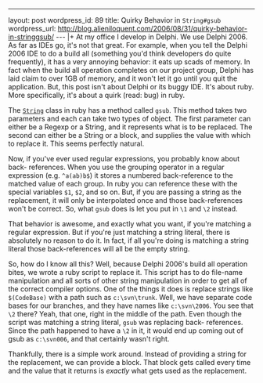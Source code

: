 --- 
layout: post
wordpress_id: 89
title: Quirky Behavior in <code>String#gsub</code>
wordpress_url: http://blog.alieniloquent.com/2006/08/31/quirky-behavior-in-stringgsub/
--- |+
At my office I develop in Delphi. We use Delphi 2006. As far as IDEs go, it's
not that great. For example, when you tell the Delphi 2006 IDE to do a build
all (something you'd think developers do quite frequently), it has a very
annoying behavior: it eats up scads of memory. In fact when the build all
operation completes on our project group, Delphi has laid claim to over 1GB of
memory, and it won't let it go until you quit the application. But, this post
isn't about Delphi or its buggy IDE. It's about ruby. More specifically, it's
about a quirk (read: bug) in ruby.

The [`String`][1] class in ruby has a method called `gsub`. This method takes
two parameters and each can take two types of object. The first parameter can
either be a Regexp or a String, and it represents what is to be replaced. The
second can either be a String or a block, and supplies the value with which to
replace it. This seems perfectly natural.

Now, if you've ever used regular expressions, you probably know about back-
references. When you use the grouping operator in a regular expression (e.g.
`^a(ab)b$`) it stores a numbered back-reference to the matched value of each
group. In ruby you can reference these with the special variables `$1`, `$2`,
and so on. But, if you are passing a string as the replacement, it will only
be interpolated once and those back-references won't be correct. So, what
`gsub` does is let you put in `\1` and `\2` instead.

That behavior is awesome, and exactly what you want, if you're matching a
regular expression. But if you're just matching a string literal, there is
absolutely no reason to do it. In fact, if all you're doing is matching a
string literal those back-references will all be the empty string.

So, how do I know all this? Well, because Delphi 2006's build all operation
bites, we wrote a ruby script to replace it. This script has to do file-name
manipulation and all sorts of other string manipulation in order to get all of
the correct compiler options. One of the things it does is replace strings
like `$(CodeBase)` with a path such as `c:\svn\trunk`. Well, we have separate
code bases for our branches, and they have names like `c:\svn\2006`. You see
that `\2` there? Yeah, that one, right in the middle of the path. Even though
the script was matching a string literal, `gsub` was replacing back-
references. Since the path happened to have a `\2` in it, it would end up
coming out of gsub as `c:\svn006`, and that certainly wasn't right.

Thankfully, there is a simple work around. Instead of providing a string for
the replacement, we can provide a block. That block gets called every time and
the value that it returns is _exactly_ what gets used as the replacement.

   [1]: http://ruby-doc.org/core/classes/String.html


